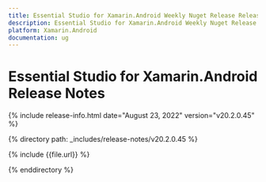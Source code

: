 ```yaml
---
title: Essential Studio for Xamarin.Android Weekly Nuget Release Release Notes  
description: Essential Studio for Xamarin.Android Weekly Nuget Release Release Notes  
platform: Xamarin.Android
documentation: ug
---
```


# Essential Studio for Xamarin.Android  Release Notes  

{% include release-info.html date="August 23, 2022"  version="v20.2.0.45" %} 

{% directory path: _includes/release-notes/v20.2.0.45 %}

{% include {{file.url}} %}

{% enddirectory %}